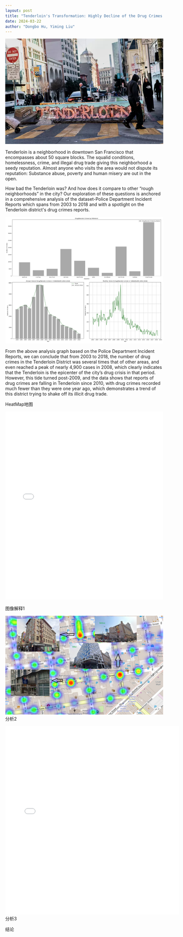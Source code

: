 ```yaml
---
layout: post
title: "Tenderloin's Transformation: Highly Decline of the Drug Crimes in San Francisco's Heart"
date: 2024-03-22
author: "Dongbo Hu, Yiming Liu"
---
```



![替代文本](/assets/image/P1.webp)

Tenderloin is a neighborhood in downtown San Francisco that encompasses about 50 square blocks. The squalid conditions, homelessness, crime, and illegal drug trade giving this neighborhood a seedy reputation. Almost anyone who visits the area would not dispute its reputation: Substance abuse, poverty and human misery are out in the open.

How bad the Tenderloin was? And how does it compare to other “rough neighborhoods” in the city? Our exploration of these questions is anchored in a comprehensive analysis of the dataset-Police Department Incident Reports which spans from 2003 to 2018 and with a spotlight on the Tenderloin district's drug crimes reports.

![替代文本](/assets/image/Plot1.png)

From the above analysis graph based on the Police Department Incident Reports, we can conclude that from 2003 to 2018, the number of drug crimes in the Tenderloin District was several times that of other areas, and even reached a peak of nearly 4,900 cases in 2008, which clearly indicates that the Tenderloin is the epicenter of the city’s drug crisis in that period. However, this tide turned post-2009, and the data shows that reports of drug crimes are falling in Tenderloin since 2010, with drug crimes recorded much fewer than they were one year ago, which demonstrates a trend of this district trying to shake off its illicit drug trade.

HeatMap地图
<iframe src="assets/image/SF_Drug_Arrests_HeatMap.html" height="600px" width="100%" style="border:none;" allowfullscreen="allowfullscreen"></iframe>

图像解释1

![替代文本](/assets/image/P2.png)
分析2

<iframe src="assets/image/interactive_plot.html" height="600px" width="110%" style="border:none;" allowfullscreen="allowfullscreen">
  </iframe>
分析3

结论
